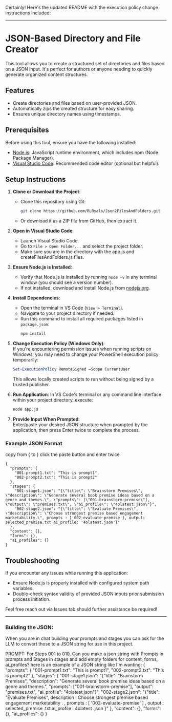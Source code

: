 Certainly! Here's the updated README with the execution policy change instructions included:

---

# JSON-Based Directory and File Creator

This tool allows you to create a structured set of directories and files based on a JSON input. It's perfect for authors or anyone needing to quickly generate organized content structures.

## Features

- Create directories and files based on user-provided JSON.
- Automatically zips the created structure for easy sharing.
- Ensures unique directory names using timestamps.

## Prerequisites

Before using this tool, ensure you have the following installed:

- [Node.js](https://nodejs.org/): JavaScript runtime environment, which includes npm (Node Package Manager).
- [Visual Studio Code](https://code.visualstudio.com/): Recommended code editor (optional but helpful).

## Setup Instructions

1. **Clone or Download the Project**:
   - Clone this repository using Git:
     ```bash
     git clone https://github.com/RLRyals/Json2FilesAndFolders.git
     ```
   - Or download it as a ZIP file from GitHub, then extract it.

2. **Open in Visual Studio Code**:
   - Launch Visual Studio Code.
   - Go to `File > Open Folder...` and select the project folder.
   - Make sure you are in the directory with the app.js and createFilesAndFolders.js files.

3. **Ensure Node.js is Installed**:
   - Verify that Node.js is installed by running `node -v` in any terminal window (you should see a version number).
   - If not installed, download and install Node.js from [nodejs.org](https://nodejs.org/).

4. **Install Dependencies**:
   - Open the terminal in VS Code (`View > Terminal`).
   - Navigate to your project directory if needed.
   - Run this command to install all required packages listed in `package.json`:
     ```bash
     npm install
     ```

5. **Change Execution Policy (Windows Only)**:  
    If you're encountering permission issues when running scripts on Windows, you may need to change your PowerShell execution policy temporarily: 
    ```powershell
    Set-ExecutionPolicy RemoteSigned –Scope CurrentUser
    ```
    This allows locally created scripts to run without being signed by a trusted publisher.

6. **Run Application**: 
    In VS Code's terminal or any command line interface within your project directory, execute: 
    ```bash 
    node app.js 
    ```

7. **Provide Input When Prompted**:  
    Enter/paste your desired JSON structure when prompted by the application, then press Enter twice to complete the process.

### Example JSON Format
copy from { to }
click the paste button and enter twice
```
{
  "prompts": {
    "001-prompt1.txt": "This is prompt1",
    "002-prompt2.txt": "This is prompt2"
  },
  "stages": {
    "001-stage1.json": "{\"title\": \"Brainstorm Premises\", \"description\": \"Generate several book premise ideas based on a genre and themes.\", \"prompts\": [\"001-brainstorm-premise\"], \"output\": \"premises.txt\", \"ai_profile\": \"4olatest.json\"}",
    "002-stage2.json": "{\"title\": \"Evaluate Premises\", \"description\": \"Choose strongest premise based engagement marketability.\", prompts : ['002-evaluate-premise'], output: selected_premise.txt ai_profile: '4olatest.json'}"
  },
  "content": {},
  "forms": {},
  "ai_profiles": {}
}
```

## Troubleshooting

If you encounter any issues while running this application:

- Ensure Node.js is properly installed with configured system path variables.
- Double-check syntax validity of provided JSON inputs prior submission process initiation.
  
Feel free reach out via Issues tab should further assistance be required!

---

### Building the JSON:

When you are in chat building your prompts and stages you can ask for the LLM to convert those to a JSON string for use in this project.

PROMPT: For Steps 001 to 010, Can you make a json string with Prompts in prompts and Stages in stages and add empty folders for content, forms, ai_profiles?
here is an example of a JSON string like I'm wanting: {
  "prompts": {
    "001-prompt1.txt": "This is prompt1",
    "002-prompt2.txt": "This is prompt2"
  },
  "stages": {
    "001-stage1.json": "{\"title\": \"Brainstorm Premises\", \"description\": \"Generate several book premise ideas based on a genre and themes.\", \"prompts\": [\"001-brainstorm-premise\"], \"output\": \"premises.txt\", \"ai_profile\": \"4olatest.json\"}",
    "002-stage2.json": "{\"title\": \"Evaluate Premises\",  description :  Choose strongest premise based engagement marketability . , prompts : [ '002-evaluate-premise' ] , output : selected_premise .txt ai_profile : 4olatest .json }"
  },
  "content": {},
  "forms": {},
  "ai_profiles": {}
}